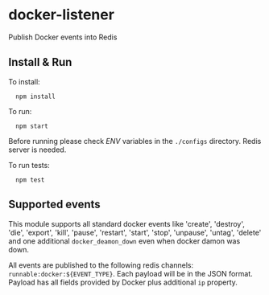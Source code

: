 docker-listener
===============

Publish Docker events into Redis


## Install & Run

To install:
```
  npm install
```


To run:
```
  npm start
```

Before running please check *ENV* variables in the `./configs` directory. Redis server is needed.


To run tests:

```
  npm test
```

## Supported events

This module supports all standard docker events like 'create', 'destroy', 'die', 'export', 'kill', 'pause', 'restart', 'start', 'stop', 'unpause', 'untag', 'delete' and one additional `docker_deamon_down` even when docker damon was down.

All events are published to the following redis channels: `runnable:docker:${EVENT_TYPE}`. Each payload will be in the JSON format.
Payload has all fields provided by Docker plus additional `ip` property.